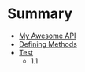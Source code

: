 # Summary

* [My Awesome API](README.md)
* [Defining Methods](methods.md)
* [Test](test.md)
   * 1.1

